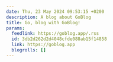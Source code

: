 ```yaml
---
date: Thu, 23 May 2024 09:53:15 +0200
description: A blog about GoBlog
title: Go, blog with GoBlog!
params:
  feedlink: https://goblog.app/.rss
  id: 3db2d262d2d4048cfde088ab15f14858
  link: https://goblog.app
  blogrolls: []
---
```

